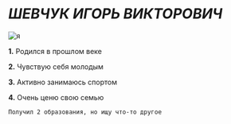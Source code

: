 # _**ШЕВЧУК ИГОРЬ ВИКТОРОВИЧ**_

![я](https://user-images.githubusercontent.com/123878770/216792388-c2362085-bf4e-458e-a740-de0dd8d92bdd.jpg)

**1.** Родился в прошлом веке

**2.** Чувствую себя молодым

**3.** Активно занимаюсь спортом

**4.** Очень ценю свою семью

    Получил 2 образования, но ищу что-то другое
